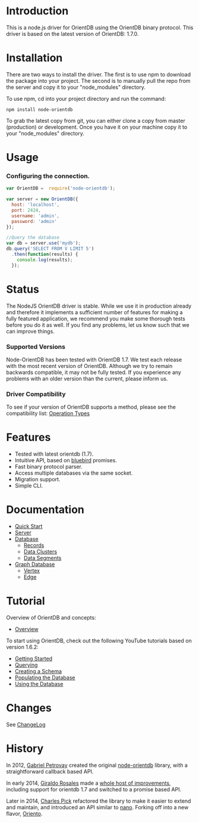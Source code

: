 # Introduction
This is a node.js driver for OrientDB using the OrientDB binary protocol. This driver is based on the latest version of OrientDB: 1.7.0.

# Installation
There are two ways to install the driver. The first is to use npm to download the package into your project. The second is to manually pull the repo from the server and copy it to your "node_modules" directory.

To use npm, cd into your project directory and run the command:
```
npm install node-orientdb
```

To grab the latest copy from git, you can either clone a copy from master (production) or development. Once you have it on your machine copy it to your "node_modules" directory.

# Usage

### Configuring the connection.

```js
var OrientDB =  require('node-orientdb');

var server = new OrientDB({
  host: 'localhost',
  port: 2424,
  username: 'admin',
  password: 'admin'
});

//Query the database
var db = server.use('mydb');
db.query('SELECT FROM V LIMIT 5')
  .then(function(results) {
    console.log(results);
  });
```


# Status
The NodeJS OrientDB driver is stable. While we use it in production already and therefore it implements a sufficient number of features for making a fully featured application, we recommend you make some thorough tests before you do it as well. If you find any problems, let us know such that we can improve things.

### Supported Versions
Node-OrientDB has been tested with OrientDB 1.7. We test each release with the most recent version of OrientDB. Although we try to remain backwards compatible, it may not be fully tested. If you experience any problems with an older version than the current, please inform us.

### Driver Compatibility
To see if your version of OrientDB supports a method, please see the compatibility list: [Operation Types](https://github.com/orientechnologies/orientdb/wiki/Network-Binary-Protocol#operation-types)


# Features
- Tested with latest orientdb (1.7).
- Intuitive API, based on [bluebird](https://github.com/petkaantonov/bluebird) promises.
- Fast binary protocol parser.
- Access multiple databases via the same socket.
- Migration support.
- Simple CLI.


# Documentation
* [Quick Start](https://github.com/orientechnologies/orientdb/wiki/Quick-Start)
* [Server](https://github.com/nitrog7/node-orientdb/wiki/Server-API)
* [Database](https://github.com/nitrog7/node-orientdb/wiki/Document-Database)
    * [Records](https://github.com/nitrog7/node-orientdb/wiki/Document-Database#records)
    * [Data Clusters](https://github.com/nitrog7/node-orientdb/wiki/Document-Database#data-clusters)
    * [Data Segments](https://github.com/nitrog7/node-orientdb/wiki/Document-Database#data-cluster)
* [Graph Database](https://github.com/nitrog7/node-orientdb/wiki/Graph-Database)
    * [Vertex](https://github.com/nitrog7/node-orientdb/wiki/Graph-Database#wiki-vertex)
    * [Edge](https://github.com/nitrog7/node-orientdb/wiki/Graph-Database#wiki-edges)


# Tutorial
Overview of OrientDB and concepts:
* [Overview](http://www.youtube.com/watch?v=o_7NCiTLVis)

To start using OrientDB, check out the following YouTube tutorials based on version 1.6.2:
* [Getting Started](https://www.youtube.com/watch?v=X-pXqvVTK6E)
* [Querying](https://www.youtube.com/watch?v=w0VfWljYEbw)
* [Creating a Schema](https://www.youtube.com/watch?v=KzkjKwkpMII)
* [Populating the Database](https://www.youtube.com/watch?v=MeXLuErdDHw)
* [Using the Database](https://www.youtube.com/watch?v=oAeY-pXBi-I)


# Changes
See [ChangeLog](https://github.com/nitrog7/node-orientdb/blob/master/ChangeLog)


# History
In 2012, [Gabriel Petrovay](https://github.com/gabipetrovay) created the original [node-orientdb](https://github.com/gabipetrovay/node-orientdb) library, with a straightforward callback based API.

In early 2014, [Giraldo Rosales](https://github.com/nitrog7) made a [whole host of improvements](https://github.com/nitrog7/node-orientdb), including support for orientdb 1.7 and switched to a promise based API.

Later in 2014, [Charles Pick](https://github.com/phpnode) refactored the library to make it easier to extend and maintain, and introduced an API similar to [nano](https://github.com/dscape/nano). Forking off into a new flavor, [Oriento](https://github.com/codemix/oriento).